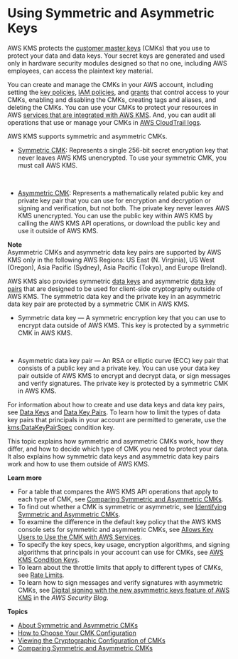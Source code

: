 # Using Symmetric and Asymmetric Keys<a name="symmetric-asymmetric"></a>

AWS KMS protects the [customer master keys](concepts.md#master_keys) \(CMKs\) that you use to protect your data and data keys\. Your secret keys are generated and used only in hardware security modules designed so that no one, including AWS employees, can access the plaintext key material\. 

You can create and manage the CMKs in your AWS account, including setting the [key policies](key-policies.md), [IAM policies](iam-policies.md), and [grants](grants.md) that control access to your CMKs, enabling and disabling the CMKs, creating tags and aliases, and deleting the CMKs\. You can use your CMKs to protect your resources in AWS [services that are integrated with AWS KMS](service-integration.md)\. And, you can audit all operations that use or manage your CMKs in [AWS CloudTrail logs](logging-using-cloudtrail.md)\.

AWS KMS supports symmetric and asymmetric CMKs\.
+ [Symmetric CMK](symm-asymm-concepts.md#symmetric-cmks): Represents a single 256\-bit secret encryption key that never leaves AWS KMS unencrypted\. To use your symmetric CMK, you must call AWS KMS\.

   
+ [Asymmetric CMK](symm-asymm-concepts.md#asymmetric-cmks): Represents a mathematically related public key and private key pair that you can use for encryption and decryption or signing and verification, but not both\. The private key never leaves AWS KMS unencrypted\. You can use the public key within AWS KMS by calling the AWS KMS API operations, or download the public key and use it outside of AWS KMS\. 

**Note**  
Asymmetric CMKs and asymmetric data key pairs are supported by AWS KMS only in the following AWS Regions: US East \(N\. Virginia\), US West \(Oregon\), Asia Pacific \(Sydney\), Asia Pacific \(Tokyo\), and Europe \(Ireland\)\.

AWS KMS also provides symmetric [data keys](concepts.md#data-keys) and asymmetric [data key pairs](concepts.md#data-key-pairs) that are designed to be used for client\-side cryptography outside of AWS KMS\. The symmetric data key and the private key in an asymmetric data key pair are protected by a symmetric CMK in AWS KMS\. 
+ Symmetric data key — A symmetric encryption key that you can use to encrypt data outside of AWS KMS\. This key is protected by a symmetric CMK in AWS KMS\. 

   
+ Asymmetric data key pair — An RSA or elliptic curve \(ECC\) key pair that consists of a public key and a private key\. You can use your data key pair outside of AWS KMS to encrypt and decrypt data, or sign messages and verify signatures\. The private key is protected by a symmetric CMK in AWS KMS\.

For information about how to create and use data keys and data key pairs, see [Data Keys](concepts.md#data-keys) and [Data Key Pairs](concepts.md#data-key-pairs)\. To learn how to limit the types of data key pairs that principals in your account are permitted to generate, use the [kms:DataKeyPairSpec](policy-conditions.md#conditions-kms-data-key-spec) condition key\.

This topic explains how symmetric and asymmetric CMKs work, how they differ, and how to decide which type of CMK you need to protect your data\. It also explains how symmetric data keys and asymmetric data key pairs work and how to use them outside of AWS KMS\. 

**Learn more**
+ For a table that compares the AWS KMS API operations that apply to each type of CMK, see [Comparing Symmetric and Asymmetric CMKs](symm-asymm-compare.md)\.
+ To find out whether a CMK is symmetric or asymmetric, see [Identifying Symmetric and Asymmetric CMKs](find-symm-asymm.md)\. 
+ To examine the difference in the default key policy that the AWS KMS console sets for symmetric and asymmetric CMKs, see [Allows Key Users to Use the CMK with AWS Services](key-policies.md#key-policy-service-integration)\. 
+ To specify the key specs, key usage, encryption algorithms, and signing algorithms that principals in your account can use for CMKs, see [AWS KMS Condition Keys](policy-conditions.md#conditions-kms)\.
+ To learn about the throttle limits that apply to different types of CMKs, see [Rate Limits](requests-per-second.md)\.
+ To learn how to sign messages and verify signatures with asymmetric CMKs, see [Digital signing with the new asymmetric keys feature of AWS KMS](http://aws.amazon.com/blogs/security/digital-signing-asymmetric-keys-aws-kms/) in the *AWS Security Blog*\.

**Topics**
+ [About Symmetric and Asymmetric CMKs](symm-asymm-concepts.md)
+ [How to Choose Your CMK Configuration](symm-asymm-choose.md)
+ [Viewing the Cryptographic Configuration of CMKs](symm-asymm-crypto-config.md)
+ [Comparing Symmetric and Asymmetric CMKs](symm-asymm-compare.md)